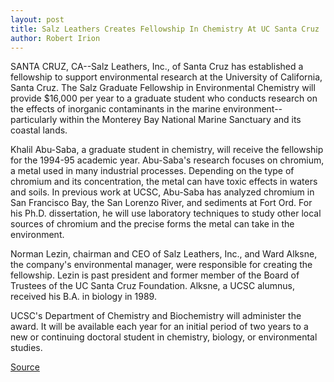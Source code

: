 ```yaml
---
layout: post
title: Salz Leathers Creates Fellowship In Chemistry At UC Santa Cruz
author: Robert Irion
---
```


SANTA CRUZ, CA--Salz Leathers, Inc., of Santa Cruz has established  a fellowship to support environmental research at the University of  California, Santa Cruz. The Salz Graduate Fellowship in  Environmental Chemistry will provide $16,000 per year to a  graduate student who conducts research on the effects of inorganic  contaminants in the marine environment--particularly within the  Monterey Bay National Marine Sanctuary and its coastal lands.

Khalil Abu-Saba, a graduate student in chemistry, will receive  the fellowship for the 1994-95 academic year. Abu-Saba's research  focuses on chromium, a metal used in many industrial processes.  Depending on the type of chromium and its concentration, the metal  can have toxic effects in waters and soils. In previous work at UCSC,  Abu-Saba has analyzed chromium in San Francisco Bay, the San  Lorenzo River, and sediments at Fort Ord. For his Ph.D. dissertation,  he will use laboratory techniques to study other local sources of  chromium and the precise forms the metal can take in the  environment.

Norman Lezin, chairman and CEO of Salz Leathers, Inc., and  Ward Alksne, the company's environmental manager, were  responsible for creating the fellowship. Lezin is past president and  former member of the Board of Trustees of the UC Santa Cruz  Foundation. Alksne, a UCSC alumnus, received his B.A. in biology in  1989.

UCSC's Department of Chemistry and Biochemistry will  administer the award. It will be available each year for an initial  period of two years to a new or continuing doctoral student in  chemistry, biology, or environmental studies.

[Source](http://www1.ucsc.edu/news_events/press_releases/archive/93-94/06-94/061594-Salz_Leathers_creat.html "Permalink to 061594-Salz_Leathers_creat")
